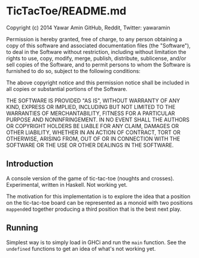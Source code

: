 # TicTacToe/README.md

Copyright (c) 2014 Yawar Amin
GitHub, Reddit, Twitter: yawaramin

Permission is hereby granted, free of charge, to any person obtaining a copy of
this software and associated documentation files (the "Software"), to deal in
the Software without restriction, including without limitation the rights to
use, copy, modify, merge, publish, distribute, sublicense, and/or sell copies of
the Software, and to permit persons to whom the Software is furnished to do so,
subject to the following conditions:

The above copyright notice and this permission notice shall be included in all
copies or substantial portions of the Software.

THE SOFTWARE IS PROVIDED "AS IS", WITHOUT WARRANTY OF ANY KIND, EXPRESS OR
IMPLIED, INCLUDING BUT NOT LIMITED TO THE WARRANTIES OF MERCHANTABILITY, FITNESS
FOR A PARTICULAR PURPOSE AND NONINFRINGEMENT. IN NO EVENT SHALL THE AUTHORS OR
COPYRIGHT HOLDERS BE LIABLE FOR ANY CLAIM, DAMAGES OR OTHER LIABILITY, WHETHER
IN AN ACTION OF CONTRACT, TORT OR OTHERWISE, ARISING FROM, OUT OF OR IN
CONNECTION WITH THE SOFTWARE OR THE USE OR OTHER DEALINGS IN THE SOFTWARE.

## Introduction

A console version of the game of tic-tac-toe (noughts and crosses).
Experimental, written in Haskell. Not working yet.

The motivation for this implementation is to explore the idea that a
position on the tic-tac-toe board can be represented as a monoid with
two positions `mappend`ed together producing a third position that is
the best next play.

## Running

Simplest way is to simply load in GHCi and run the `main` function. See
the `undefined` functions to get an idea of what's not working yet.

